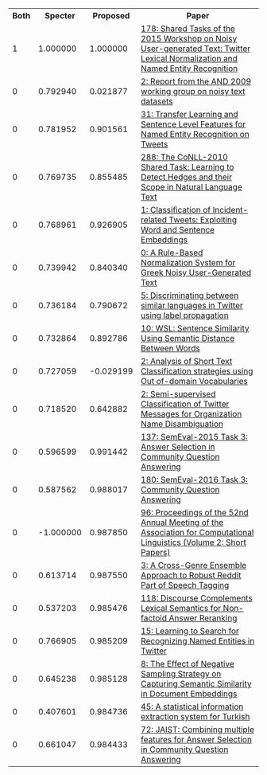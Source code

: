 <html><table><tr>
<th>Both</th>
<th>Specter</th>
<th>Proposed</th>
<th>Paper</th>
</tr>
<tr>
<td>1</td>
<td>1.000000</td>
<td>1.000000</td>
<td><a href="https://www.semanticscholar.org/paper/753e30826f1908a62a8d251fc6b1b598f86d2bb2">178: Shared Tasks of the 2015 Workshop on Noisy User-generated Text: Twitter Lexical Normalization and Named Entity Recognition</a></td>
</tr>
<tr>
<td>0</td>
<td>0.792940</td>
<td>0.021877</td>
<td><a href="https://www.semanticscholar.org/paper/34bbdb0bfa2cb59caaedf422a10e70d3c4992632">2: Report from the AND 2009 working group on noisy text datasets</a></td>
</tr>
<tr>
<td>0</td>
<td>0.781952</td>
<td>0.901561</td>
<td><a href="https://www.semanticscholar.org/paper/ee7f0e5fe13c3b7c644648460db5026d5e511fde">31: Transfer Learning and Sentence Level Features for Named Entity Recognition on Tweets</a></td>
</tr>
<tr>
<td>0</td>
<td>0.769735</td>
<td>0.855485</td>
<td><a href="https://www.semanticscholar.org/paper/8111a8b7831332e45cceda8572ed19603c2fb02a">288: The CoNLL-2010 Shared Task: Learning to Detect Hedges and their Scope in Natural Language Text</a></td>
</tr>
<tr>
<td>0</td>
<td>0.768961</td>
<td>0.926905</td>
<td><a href="https://www.semanticscholar.org/paper/5815d53e36cc44c66fa1729642e986e8857a93dd">1: Classification of Incident-related Tweets: Exploiting Word and Sentence Embeddings</a></td>
</tr>
<tr>
<td>0</td>
<td>0.739942</td>
<td>0.840340</td>
<td><a href="https://www.semanticscholar.org/paper/be6fffe8812ac589c971e33368e609bf4b56543e">0: A Rule-Based Normalization System for Greek Noisy User-Generated Text</a></td>
</tr>
<tr>
<td>0</td>
<td>0.736184</td>
<td>0.790672</td>
<td><a href="https://www.semanticscholar.org/paper/343f780542b6abe64d712b3a14dda1bc35a543cc">5: Discriminating between similar languages in Twitter using label propagation</a></td>
</tr>
<tr>
<td>0</td>
<td>0.732864</td>
<td>0.892786</td>
<td><a href="https://www.semanticscholar.org/paper/25460f4f839ccc928a5b87f62c64c0c0b0a1c4a8">10: WSL: Sentence Similarity Using Semantic Distance Between Words</a></td>
</tr>
<tr>
<td>0</td>
<td>0.727059</td>
<td>-0.029199</td>
<td><a href="https://www.semanticscholar.org/paper/a7283c6e2a8cc0b70bc35d438f8b4db71b69c1d6">2: Analysis of Short Text Classification strategies using Out of-domain Vocabularies</a></td>
</tr>
<tr>
<td>0</td>
<td>0.718520</td>
<td>0.642882</td>
<td><a href="https://www.semanticscholar.org/paper/dacc0ac3ed3813ba0e9a7080278ee3070ea2cdbb">2: Semi-supervised Classification of Twitter Messages for Organization Name Disambiguation</a></td>
</tr>
<tr>
<td>0</td>
<td>0.596599</td>
<td>0.991442</td>
<td><a href="https://www.semanticscholar.org/paper/bcf0d9a7c425ebb443d063c613715e021c88865b">137: SemEval-2015 Task 3: Answer Selection in Community Question Answering</a></td>
</tr>
<tr>
<td>0</td>
<td>0.587562</td>
<td>0.988017</td>
<td><a href="https://www.semanticscholar.org/paper/12ded7334c1639a264a579216d708037bd557d03">180: SemEval-2016 Task 3: Community Question Answering</a></td>
</tr>
<tr>
<td>0</td>
<td>-1.000000</td>
<td>0.987850</td>
<td><a href="https://www.semanticscholar.org/paper/9d0aab03d84139c083eeab6a93c28a090653e9e4">96: Proceedings of the 52nd Annual Meeting of the Association for Computational Linguistics (Volume 2: Short Papers)</a></td>
</tr>
<tr>
<td>0</td>
<td>0.613714</td>
<td>0.987550</td>
<td><a href="https://www.semanticscholar.org/paper/352c39e960d520bbf88ea13e10ec3a769102c1ee">3: A Cross-Genre Ensemble Approach to Robust Reddit Part of Speech Tagging</a></td>
</tr>
<tr>
<td>0</td>
<td>0.537203</td>
<td>0.985476</td>
<td><a href="https://www.semanticscholar.org/paper/27c18ff7782c227e9fdd972b749d9f9a8556305e">118: Discourse Complements Lexical Semantics for Non-factoid Answer Reranking</a></td>
</tr>
<tr>
<td>0</td>
<td>0.766905</td>
<td>0.985209</td>
<td><a href="https://www.semanticscholar.org/paper/30f11d3e9b3220ff480e7d390174f27ed2dd7445">15: Learning to Search for Recognizing Named Entities in Twitter</a></td>
</tr>
<tr>
<td>0</td>
<td>0.645238</td>
<td>0.985128</td>
<td><a href="https://www.semanticscholar.org/paper/a96be520810c1e593c9a06c78bf091af68663c52">8: The Effect of Negative Sampling Strategy on Capturing Semantic Similarity in Document Embeddings</a></td>
</tr>
<tr>
<td>0</td>
<td>0.407601</td>
<td>0.984736</td>
<td><a href="https://www.semanticscholar.org/paper/28c80bce6fe1b21dc52ad165c3a329eeddab8c3d">45: A statistical information extraction system for Turkish</a></td>
</tr>
<tr>
<td>0</td>
<td>0.661047</td>
<td>0.984433</td>
<td><a href="https://www.semanticscholar.org/paper/c06ef5bed4072a17ff626caa1aeb0ea53340032e">72: JAIST: Combining multiple features for Answer Selection in Community Question Answering</a></td>
</tr>
</table></html>
